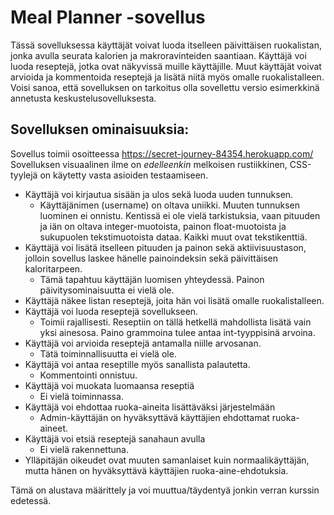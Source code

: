 # Meal Planner -sovellus

Tässä sovelluksessa käyttäjät voivat luoda itselleen päivittäisen ruokalistan, jonka avulla seurata kalorien ja makroravinteiden saantiaan. Käyttäjä voi luoda reseptejä, jotka ovat näkyvissä muille käyttäjille. Muut käyttäjät voivat arvioida ja kommentoida reseptejä ja lisätä niitä myös omalle ruokalistalleen. Voisi sanoa, että sovelluksen on tarkoitus olla sovellettu versio esimerkkinä annetusta keskustelusovelluksesta.   

## Sovelluksen ominaisuuksia:

Sovellus toimii osoitteessa https://secret-journey-84354.herokuapp.com/
Sovelluksen visuaalinen ilme on *edelleenkin* melkoisen rustiikkinen, CSS-tyylejä on käytetty vasta asioiden testaamiseen. 

 - Käyttäjä voi kirjautua sisään ja ulos sekä luoda uuden tunnuksen.
   - Käyttäjänimen (username) on oltava uniikki. Muuten tunnuksen luominen ei onnistu. Kentissä ei ole vielä tarkistuksia, vaan pituuden ja iän on oltava integer-muotoista, painon float-muotoista ja sukupuolen tekstimuotoista dataa. Kaikki muut ovat tekstikenttiä. 
 - Käyttäjä voi lisätä itselleen pituuden ja painon sekä aktiivisuustason, jolloin sovellus laskee hänelle painoindeksin sekä päivittäisen kaloritarpeen. 
   - Tämä tapahtuu käyttäjän luomisen yhteydessä. Painon päivitysominaisuutta ei vielä ole. 
 - Käyttäjä näkee listan reseptejä, joita hän voi lisätä omalle ruokalistalleen.
 - Käyttäjä voi luoda reseptejä sovellukseen. 
   - Toimii rajallisesti. Reseptiin on tällä hetkellä mahdollista lisätä vain yksi ainesosa. Paino grammoina tulee antaa int-tyyppisinä arvoina.
 - Käyttäjä voi arvioida reseptejä antamalla niille arvosanan.
   - Tätä toiminnallisuutta ei vielä ole.
 - Käyttäjä voi antaa reseptille myös sanallista palautetta.
   - Kommentointi onnistuu.
 - Käyttäjä voi muokata luomaansa reseptiä 
   - Ei vielä toiminnassa.
 - Käyttäjä voi ehdottaa ruoka-aineita lisättäväksi järjestelmään
    - Admin-käyttäjän on hyväksyttävä käyttäjien ehdottamat ruoka-aineet. 
 - Käyttäjä voi etsiä reseptejä sanahaun avulla
   - Ei vielä rakennettuna.
 - Ylläpitäjän oikeudet ovat muuten samanlaiset kuin normaalikäyttäjän, mutta hänen on hyväksyttävä käyttäjien ruoka-aine-ehdotuksia.

Tämä on alustava määrittely ja voi muuttua/täydentyä jonkin verran kurssin edetessä.

